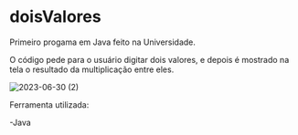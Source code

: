 # doisValores
Primeiro progama em Java feito na Universidade.

O código pede para o usuário digitar dois valores, e depois é mostrado na tela o resultado da multiplicação entre eles.

![2023-06-30 (2)](https://github.com/phDRalstonJohnes/doisValores/assets/98999057/ba55d4f0-c131-45e8-96c7-7c79d0d641d8)

Ferramenta utilizada:

-Java
